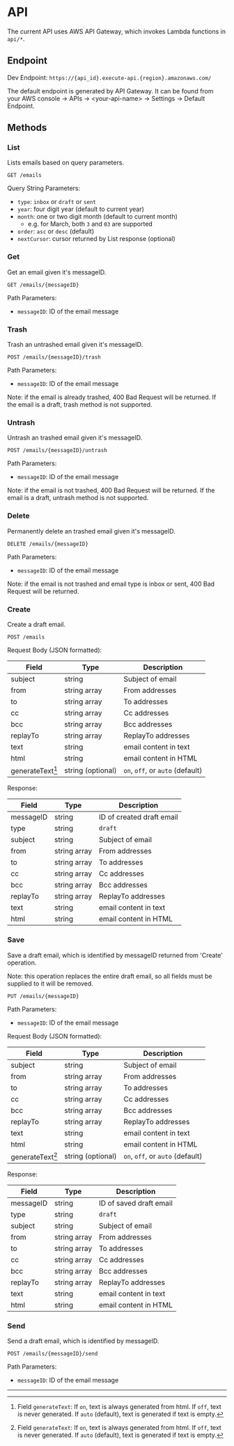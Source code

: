 # API

The current API uses AWS API Gateway, which invokes Lambda functions in `api/*`.

## Endpoint

Dev Endpoint: `https://{api_id}.execute-api.{region}.amazonaws.com/`

The default endpoint is generated by API Gateway. It can be found from your AWS console -> APIs -> \<your-api-name\> -> Settings -> Default Endpoint.

## Methods

### List

Lists emails based on query parameters.

`GET /emails`

Query String Parameters:

- `type`: `inbox` or `draft` or `sent`
- `year`: four digit year (default to current year)
- `month`: one or two digit month (default to current month)
  - e.g. for March, both `3` and `03` are supported
- `order`: `asc` or `desc` (default)
- `nextCursor`: cursor returned by List response (optional)

### Get

Get an email given it's messageID.

`GET /emails/{messageID}`

Path Parameters:

- `messageID`: ID of the email message

### Trash

Trash an untrashed email given it's messageID.

`POST /emails/{messageID}/trash`

Path Parameters:

- `messageID`: ID of the email message

Note: if the email is already trashed, 400 Bad Request will be returned. If the email is a draft, trash method is not supported.

### Untrash

Untrash an trashed email given it's messageID.

`POST /emails/{messageID}/untrash`

Path Parameters:

- `messageID`: ID of the email message

Note: if the email is not trashed, 400 Bad Request will be returned. If the email is a draft, untrash method is not supported.

### Delete

Permanently delete an trashed email given it's messageID.

`DELETE /emails/{messageID}`

Path Parameters:

- `messageID`: ID of the email message

Note: if the email is not trashed and email type is inbox or sent, 400 Bad Request will be returned.

### Create

Create a draft email.

`POST /emails`

Request Body (JSON formatted):

| Field | Type | Description |
| ----- | ---- | ----------- |
| subject | string | Subject of email |
| from | string array | From addresses |
| to | string array | To addresses |
| cc | string array | Cc addresses |
| bcc | string array | Bcc addresses |
| replayTo | string array | ReplayTo addresses |
| text | string | email content in text |
| html | string | email content in HTML |
| generateText[^1] | string (optional) | `on`, `off`, or `auto` (default) |

Response:

| Field | Type | Description |
| ----- | ---- | ----------- |
| messageID | string | ID of created draft email |
| type | string | `draft` |
| subject | string | Subject of email |
| from | string array | From addresses |
| to | string array | To addresses |
| cc | string array | Cc addresses |
| bcc | string array | Bcc addresses |
| replayTo | string array | ReplayTo addresses |
| text | string | email content in text |
| html | string | email content in HTML |

### Save

Save a draft email, which is identified by messageID returned from 'Create' operation.

Note: this operation replaces the entire draft email,
so all fields must be supplied to it will be removed.

`PUT /emails/{messageID}`

Path Parameters:

- `messageID`: ID of the email message

Request Body (JSON formatted):

| Field | Type | Description |
| ----- | ---- | ----------- |
| subject | string | Subject of email |
| from | string array | From addresses |
| to | string array | To addresses |
| cc | string array | Cc addresses |
| bcc | string array | Bcc addresses |
| replayTo | string array | ReplayTo addresses |
| text | string | email content in text |
| html | string | email content in HTML |
| generateText[^1] | string (optional) | `on`, `off`, or `auto` (default) |

Response:

| Field | Type | Description |
| ----- | ---- | ----------- |
| messageID | string | ID of saved draft email |
| type | string | `draft` |
| subject | string | Subject of email |
| from | string array | From addresses |
| to | string array | To addresses |
| cc | string array | Cc addresses |
| bcc | string array | Bcc addresses |
| replayTo | string array | ReplayTo addresses |
| text | string | email content in text |
| html | string | email content in HTML |

### Send

Send a draft email, which is identified by messageID.

`POST /emails/{messageID}/send`

Path Parameters:

- `messageID`: ID of the email message

---

[^1]: Field `generateText`:
  If `on`, text is always generated from html.
  If `off`, text is never generated.
  If `auto` (default), text is generated if text is empty.

